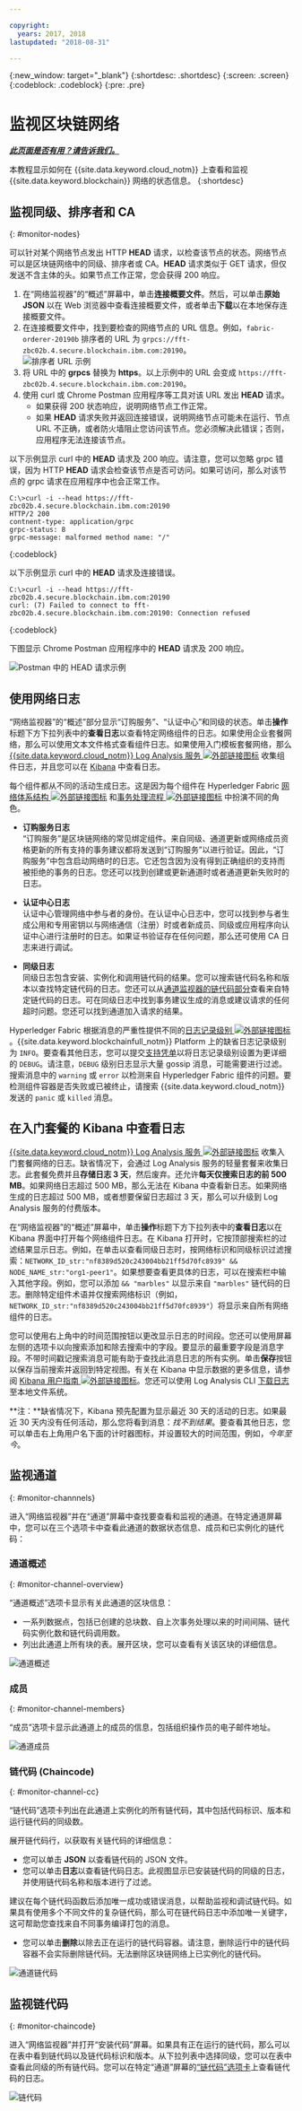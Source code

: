 ```yaml
---

copyright:
  years: 2017, 2018
lastupdated: "2018-08-31"

---
```


{:new_window: target="_blank"}
{:shortdesc: .shortdesc}
{:screen: .screen}
{:codeblock: .codeblock}
{:pre: .pre}

# 监视区块链网络


***[此页面是否有用？请告诉我们。](https://www.surveygizmo.com/s3/4501493/IBM-Blockchain-Documentation)***


本教程显示如何在 {{site.data.keyword.cloud_notm}} 上查看和监视 {{site.data.keyword.blockchain}} 网络的状态信息。
{:shortdesc}


## 监视同级、排序者和 CA
{: #monitor-nodes}

可以针对某个网络节点发出 HTTP **HEAD** 请求，以检查该节点的状态。网络节点可以是区块链网络中的同级、排序者或 CA。**HEAD** 请求类似于 GET 请求，但仅发送不含主体的头。如果节点工作正常，您会获得 200 响应。

1. 在“网络监视器”的“概述”屏幕中，单击**连接概要文件**。然后，可以单击**原始 JSON** 以在 Web 浏览器中查看连接概要文件，或者单击**下载**以在本地保存连接概要文件。
2. 在连接概要文件中，找到要检查的网络节点的 URL 信息。例如，`fabric-orderer-20190b` 排序者的 URL 为 `grpcs://fft-zbc02b.4.secure.blockchain.ibm.com:20190`。  
    ![排序者 URL 示例](../images/orderer_url.png "排序者 URL 示例")
3. 将 URL 中的 **grpcs** 替换为 **https**。以上示例中的 URL 会变成 `https://fft-zbc02b.4.secure.blockchain.ibm.com:20190`。
4. 使用 curl 或 Chrome Postman 应用程序等工具对该 URL 发出 **HEAD** 请求。
    - 如果获得 200 状态响应，说明网络节点工作正常。
    - 如果 **HEAD** 请求失败并返回连接错误，说明网络节点可能未在运行、节点 URL 不正确，或者防火墙阻止您访问该节点。您必须解决此错误；否则，应用程序无法连接该节点。

以下示例显示 curl 中的 **HEAD** 请求及 200 响应。请注意，您可以忽略 grpc 错误，因为 HTTP **HEAD** 请求会检查该节点是否可访问。如果可访问，那么对该节点的 grpc 请求在应用程序中也会正常工作。

```
C:\>curl -i --head https://fft-zbc02b.4.secure.blockchain.ibm.com:20190
HTTP/2 200
contnent-type: application/grpc
grpc-status: 8
grpc-message: malformed method name: "/"
```
{:codeblock}

以下示例显示 curl 中的 **HEAD** 请求及连接错误。

```
C:\>curl -i --head https://fft-zbc02b.4.secure.blockchain.ibm.com:20190
curl: (7) Failed to connect to fft-zbc02b.4.secure.blockchain.ibm.com:20190: Connection refused
```
{:codeblock}

下图显示 Chrome Postman 应用程序中的 **HEAD** 请求及 200 响应。  

  ![Postman 中的 HEAD 请求示例](../images/orderer_head_postman.png "Postman 中的 HEAD 请求示例")

## 使用网络日志
“网络监视器”的“概述”部分显示“订购服务”、“认证中心”和同级的状态。单击**操作**标题下方下拉列表中的**查看日志**以查看特定网络组件的日志。如果使用企业套餐网络，那么可以使用文本文件格式查看组件日志。如果使用入门模板套餐网络，那么 [{{site.data.keyword.cloud_notm}} Log Analysis 服务 ![外部链接图标](../images/external_link.svg "外部链接图标")](https://console.bluemix.net/catalog/services/log-analysis) 收集组件日志，并且您可以在 [Kibana](#viewing-logs-in-kibana-in-starter-plan) 中查看日志。

每个组件都从不同的活动生成日志。这是因为每个组件在 Hyperledger Fabric [网络体系结构 ![外部链接图标](../images/external_link.svg "外部链接图标")](https://hyperledger-fabric.readthedocs.io/en/release-1.2/network/network.html) 和[事务处理流程 ![外部链接图标](../images/external_link.svg "外部链接图标")](https://hyperledger-fabric.readthedocs.io/en/release-1.1/txflow.html) 中扮演不同的角色。

- **订购服务日志**  
“订购服务”是区块链网络的常见绑定组件。来自同级、通道更新或网络成员资格更新的所有支持的事务建议都将发送到“订购服务”以进行验证。因此，“订购服务”中包含启动网络时的日志。它还包含因为没有得到正确组织的支持而被拒绝的事务的日志。您还可以找到创建或更新通道时或者通道更新失败时的日志。

- **认证中心日志**  
认证中心管理网络中参与者的身份。在认证中心日志中，您可以找到参与者生成公用和专用密钥以与网络通信（注册）时或者新成员、同级或应用程序向认证中心进行注册时的日志。如果证书验证存在任何问题，那么还可使用 CA 日志来进行调试。

- **同级日志**  
同级日志包含安装、实例化和调用链代码的结果。您可以搜索链代码名称和版本以查找特定链代码的日志。您还可以从[通道监视器的链代码部分](#monitor-channel-cc)查看来自特定链代码的日志。可在同级日志中找到事务建议生成的消息或建议请求的任何超时问题。您还可以找到通道加入请求的结果。

Hyperledger Fabric 根据消息的严重性提供不同的[日志记录级别 ![外部链接图标](../images/external_link.svg "外部链接图标")](https://hyperledger-fabric.readthedocs.io/en/release-1.1/logging-control.html "日志记录控制")。{{site.data.keyword.blockchainfull_notm}} Platform 上的缺省日志记录级别为 `INFO`。要查看其他日志，您可以提交[支持凭单](../ibmblockchain_support.html#submitting-support-cases)以将日志记录级别设置为更详细的 `DEBUG`。请注意，`DEBUG` 级别日志显示大量 gossip 消息，可能需要进行过滤。搜索消息中的 `warning` 或 `error` 以检测来自 Hyperledger Fabric 组件的问题。要检测组件容器是否失败或已被终止，请搜索 {{site.data.keyword.cloud_notm}} 发送的 `panic` 或 `killed` 消息。

## 在入门套餐的 Kibana 中查看日志
[{{site.data.keyword.cloud_notm}} Log Analysis 服务 ![外部链接图标](../images/external_link.svg "外部链接图标")](https://console.bluemix.net/catalog/services/log-analysis "Log Analysis 服务") 收集入门套餐网络的日志。缺省情况下，会通过 Log Analysis 服务的轻量套餐来收集日志。此套餐免费并且**存储日志 3 天**，然后废弃。还允许**每天仅搜索日志的前 500 MB**。如果网络日志超过 500 MB，那么无法在 Kibana 中查看新日志。如果网络生成的日志超过 500 MB，或者想要保留日志超过 3 天，那么可以升级到 Log Analysis 服务的付费版本。

在“网络监视器”的“概述”屏幕中，单击**操作**标题下方下拉列表中的**查看日志**以在 Kibana 界面中打开每个网络组件日志。在 Kibana 打开时，它按顶部搜索栏的过滤结果显示日志。例如，在单击以查看同级日志时，按网络标识和同级标识过滤搜索：`NETWORK_ID_str:"nf8389d520c243004bb21ff5d70fc8939" && NODE_NAME_str:"org1-peer1"`。如果想要查看更具体的日志，可以在搜索栏中输入其他字段。例如，您可以添加 `&& "marbles"` 以显示来自 `"marbles"` 链代码的日志。删除特定组件术语并仅搜索网络标识（例如，`NETWORK_ID_str:"nf8389d520c243004bb21ff5d70fc8939"`）将显示来自所有网络组件的日志。

您可以使用右上角中的时间范围按钮以更改显示日志的时间段。您还可以使用屏幕左侧的选项卡以向搜索添加和除去搜索中的字段。要显示的最重要字段是消息字段。不带时间戳记搜索消息可能有助于查找此消息日志的所有实例。单击**保存**按钮以保存当前搜索并返回到特定视图。有关在 Kibana 中显示数据的更多信息，请参阅 [Kibana 用户指南 ![外部链接图标](../images/external_link.svg "外部链接图标")](https://www.elastic.co/guide/en/kibana/6.2/index.html "Kibana 用户指南")。您还可以使用 Log Analysis CLI [下载日志](https://console.bluemix.net/docs/services/CloudLogAnalysis/how-to/manage-logs/downloading_logs_cloud.html#downloading_logs)至本地文件系统。

**注：**缺省情况下，Kibana 预先配置为显示最近 30 天的活动的日志。如果最近 30 天内没有任何活动，那么您将看到消息：*找不到结果*。要查看其他日志，您可以单击右上角用户名下面的计时器图标，并设置较大的时间范围，例如，*今年至今*。  

## 监视通道
{: #monitor-channnels}

进入“网络监视器”并在“通道”屏幕中查找要查看和监视的通道。在特定通道屏幕中，您可以在三个选项卡中查看此通道的数据状态信息、成员和已实例化的链代码：

### 通道概述
{: #monitor-channel-overview}

“通道概述”选项卡显示有关此通道的区块信息：
  * 一系列数据点，包括已创建的总块数、自上次事务处理以来的时间间隔、链代码实例化数和链代码调用数。
  * 列出此通道上所有块的表。展开区块，您可以查看有关该区块的详细信息。  

  ![通道概述](../images/channel_overview_detail.png "通道概述")  

### 成员  
{: #monitor-channel-members}

“成员”选项卡显示此通道上的成员的信息，包括组织操作员的电子邮件地址。

  ![通道成员](../images/channel_members.png "通道成员")  

### 链代码 (Chaincode)
{: #monitor-channel-cc}

“链代码”选项卡列出在此通道上实例化的所有链代码，其中包括代码标识、版本和运行链代码的同级数。   

展开链代码行，以获取有关链代码的详细信息：  
  * 您可以单击 **JSON** 以查看链代码的 JSON 文件。
  * 您可以单击**日志**以查看链代码日志。此视图显示已安装链代码的同级的日志，并使用链代码名称和版本进行了过滤。

建议在每个链代码函数后添加唯一成功或错误消息，以帮助监视和调试链代码。如果具有使用多个不同文件的复杂链代码，那么可在链代码日志中添加唯一关键字，这可帮助您查找来自不同事务编译打包的消息。
   * 您可以单击**删除**以除去正在运行的链代码容器。请注意，删除运行中的链代码容器不会实际删除链代码。无法删除区块链网络上已实例化的链代码。

  ![通道链代码](../images/channel_chaincode.png "通道链代码")


## 监视链代码
{: #monitor-chaincode}

进入“网络监视器”并打开“安装代码”屏幕。如果具有正在运行的链代码，那么可以在表中看到链代码以及链代码标识和版本。从下拉列表中选择同级，您可以在表中查看此同级的所有链代码。您可以在特定“通道”屏幕的[“链代码”选项卡](#monitor-channel-cc)上查看链代码的日志。

  ![链代码](../images/installed_cc.png "链代码")

<!----
## Monitoring sample applications
{: #monitor-apps}

In a Starter Plan network, you can view and access sample applications in the "Try Samples" screen of the Network Monitor.  After you deploy a sample application, you can click the **Launch** button to enter your application interface, or the **View on GitHub** link to visit the code repository.  For more information, see [Deploying sample applications](prebuilt_samples.html).

  ![Sample applications](../images/sampleappflow0.png "Sample applications")
--->
